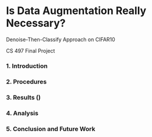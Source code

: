 # Is Data Augmentation Really Necessary?
Denoise-Then-Classify Approach on CIFAR10

CS 497 Final Project

### 1. Introduction

### 2. Procedures

### 3. Results ()

### 4. Analysis

### 5. Conclusion and Future Work

